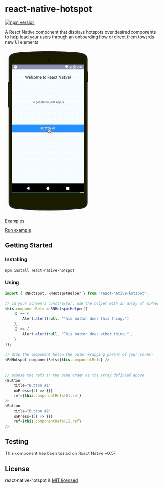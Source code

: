 # react-native-hotspot

[![npm version](https://badge.fury.io/js/react-native-hotspot.svg)](https://badge.fury.io/js/react-native-hotspot)

A React Native component that displays hotspots over desired components to help lead your users through an onboarding flow or direct them towards new UI elements

<!-- ![iOS Example](./example/ios-example.gif) -->
![Android Example](./example/android-example.gif)

[Examples](https://github.com/lawnstarter/react-native-hotspot/tree/master/example)

[Run example](https://snack.expo.io/@lfkwtz/react-native-hotspot)

## Getting Started

### Installing

`npm install react-native-hotspot`

### Using

```js
import { RNHotspot, RNHotspotHelper } from "react-native-hotspot";

// in your screen's constructor, use the helper with an array of onPress actions you want your hotspots to trigger
this.componentRefs = RNHotspotHelper([
    () => {
        Alert.alert(null, "This button does this thing.");
    },
    () => {
        Alert.alert(null, "This button does other thing.");
    }
]);

// drop the component below the outer wrapping parent of your screen
<RNHotspot componentRefs={this.componentRefs} />


// expose the refs in the same order as the array definied above
<Button
    title="Button #1"
    onPress={() => {}}
    ref={this.componentRefs[0].ref}
/>
<Button
    title="Button #2"
    onPress={() => {}}
    ref={this.componentRefs[1].ref}
/>
```

## Testing

This component has been tested on React Native v0.57

## License

react-native-hotspot is [MIT licensed](https://github.com/lawnstarter/react-native-hotspot/tree/master/LICENSE)
